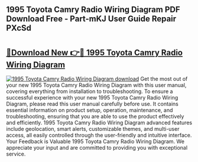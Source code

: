 ## 1995 Toyota Camry Radio Wiring Diagram PDF Download Free - Part-mKJ User Guide Repair PXcSd

# <h2><a href="http://dft1os.blite.top/?on=1995+Toyota+Camry+Radio+Wiring+Diagram">🔗Download New 👉🔴 1995 Toyota Camry Radio Wiring Diagram</a></h2>

[![1995 Toyota Camry Radio Wiring Diagram download](https://i.imgur.com/lujVjoI.png)](http://dft1os.blite.top/?on=1995+Toyota+Camry+Radio+Wiring+Diagram)
Get the most out of your new 1995 Toyota Camry Radio Wiring Diagram with this user manual, covering everything from installation to troubleshooting. To ensure a successful experience with your new 1995 Toyota Camry Radio Wiring Diagram, please read this user manual carefully before use. It contains essential information on product setup, operation, maintenance, and troubleshooting, ensuring that you are able to use the product effectively and efficiently. 1995 Toyota Camry Radio Wiring Diagram advanced features include geolocation, smart alerts, customizable themes, and multi-user access, all easily controlled through the user-friendly and intuitive interface. Your Feedback is Valuable 1995 Toyota Camry Radio Wiring Diagram. We appreciate your input and are committed to providing you with exceptional service.
